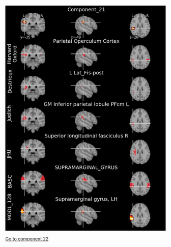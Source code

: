 


![21](preliminary/21.jpg "Component 21")

[Go to component 22](https://parietal-inria.github.io/MODL_atlas/1024/22 "Component 22")